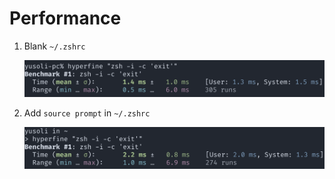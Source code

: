 # Performance

1. Blank `~/.zshrc`

    ![image_2021-06-18-14-26-29](assets/performance/image_2021-06-18-14-26-29.png)

2. Add `source prompt` in `~/.zshrc`

    ![image_2021-06-18-14-30-11](assets/performance/image_2021-06-18-14-30-11.png)
